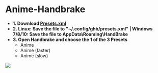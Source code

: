 # Anime-Handbrake
<ul>
<li><b>1. Download <a download="presets.xml" href="https://raw.githubusercontent.com/Venrir/Anime-Handbrake/master/presets.xml">Presets.xml</a></b></li>
<li><b>2. Linux: Save the file to "~/.config/ghb/presets.xml" | Windows 7/8/10: Save the file to AppData\Roaming\HandBrake</b></li>
<li><b>3. Open Handbrake and choose the 1 of the 3 Presets</b>
<ul>
<li>Anime</li>
<li>Anime (faster)</li>
<li>Anime (slow)</li>
</ul>
</li>
</ul>
<img src="http://i.imgur.com/w9zzdle.jpg" />

